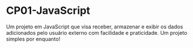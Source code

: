 # CP01-JavaScript
Um projeto em JavaScript que visa receber, armazenar e exibir os dados adicionados pelo usuário externo com facilidade e praticidade. Um projeto simples por enquanto!
